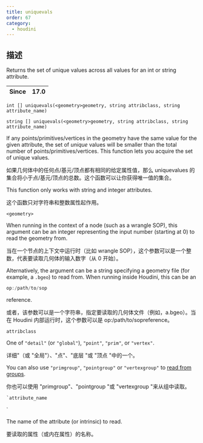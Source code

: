```yaml
---
title: uniquevals
order: 67
category:
  - houdini
---
```

    
## 描述

Returns the set of unique values across all values for an int or string
attribute.

| Since | 17.0 |
| ----- | ---- |

`int [] uniquevals(<geometry>geometry, string attribclass, string attribute_name)`

`string [] uniquevals(<geometry>geometry, string attribclass, string attribute_name)`

If any points/primitives/vertices in the geometry have the same value for the
given attribute, the set of _unique_ values will be smaller than the total
number of points/primitives/vertices. This function lets you acquire the set
of unique values.

如果几何体中的任何点/基元/顶点都有相同的给定属性值，那么 uniquevalues 的集合将小于点/基元/顶点的总数。这个函数可以让你获得唯一值的集合。

This function only works with string and integer attributes.

这个函数只对字符串和整数属性起作用。

`<geometry>`

When running in the context of a node (such as a wrangle SOP), this argument
can be an integer representing the input number (starting at 0) to read the
geometry from.

当在一个节点的上下文中运行时（比如 wrangle SOP），这个参数可以是一个整数，代表要读取几何体的输入数字（从 0 开始）。

Alternatively, the argument can be a string specifying a geometry file (for
example, a `.bgeo`) to read from. When running inside Houdini, this can be an

```c
op:/path/to/sop
```

reference.

或者，该参数可以是一个字符串，指定要读取的几何体文件（例如，a.bgeo）。当在 Houdini 内部运行时，这个参数可以是 op:/path/to/sopreference。

`attribclass`

One of `"detail"` (or `"global"`), `"point"`, `"prim"`, or `"vertex"`.

详细"（或 "全局"）、"点"、"底层 "或 "顶点 "中的一个。

You can also use `"primgroup"`, `"pointgroup"` or `"vertexgroup"` to [read
from groups](../groups.html "You can read the contents of
primitive/point/vertex groups in VEX as if they were attributes.").

你也可以使用 "primgroup"、"pointgroup "或 "vertexgroup "来从组中读取。

```c
`attribute_name
```

`

The name of the attribute (or intrinsic) to read.

要读取的属性（或内在属性）的名称。
